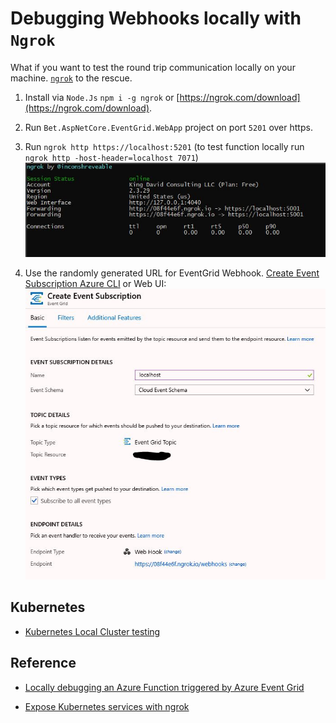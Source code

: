 # Debugging Webhooks locally with `Ngrok`

What if you want to test the round trip communication locally on your machine. [`ngrok`](https://ngrok.com/?source=kdcllc) to the rescue.

1. Install via `Node.Js` `npm i -g ngrok` or [https://ngrok.com/download](https://ngrok.com/download).

2. Run `Bet.AspNetCore.EventGrid.WebApp` project on port `5201` over https.

3. Run `ngrok http https://localhost:5201` (to test function locally run `ngrok http -host-header=localhost 7071`)
![ngrok](../img/ngrok.server.jpg)

4. Use the randomly generated URL for EventGrid Webhook. [Create Event Subscription Azure CLI](./azure-event-grid.md) or Web UI:
![eventgrid topic](../img/eventgrid-topic.jpg)


## Kubernetes

- [Kubernetes Local Cluster testing](../k8s/REAMDE.md)

## Reference

 - [Locally debugging an Azure Function triggered by Azure Event Grid](https://blogs.msdn.microsoft.com/brandonh/2017/11/30/locally-debugging-an-azure-function-triggered-by-azure-event-grid/)

 - [Expose Kubernetes services with ngrok](https://medium.com/@abhishek1987/expose-kubernetes-services-with-ngrok-65280142dab4)
